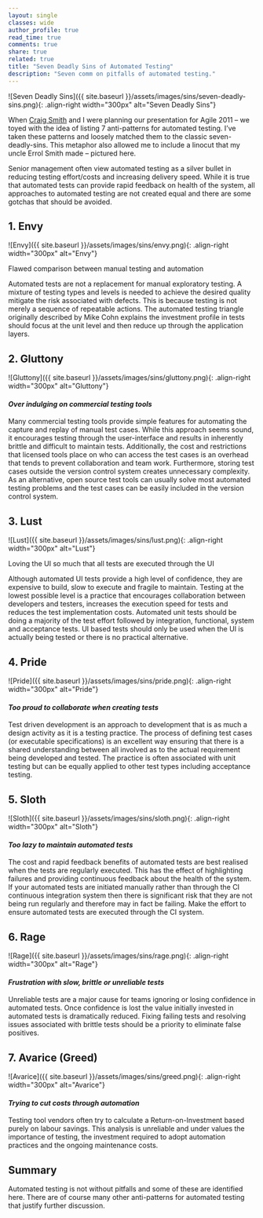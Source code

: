 ```yaml
---
layout: single
classes: wide
author_profile: true
read_time: true
comments: true
share: true
related: true
title: "Seven Deadly Sins of Automated Testing"
description: "Seven comm on pitfalls of automated testing."
---
```


![Seven Deadly Sins]({{ site.baseurl }}/assets/images/sins/seven-deadly-sins.png){: .align-right width="300px" alt="Seven Deadly Sins"}

When [Craig Smith](https://craigsmith.id.au) and I were planning our presentation for Agile 2011 – we toyed with the idea of listing 7 anti-patterns for automated testing. I’ve taken these patterns and loosely matched them to the classic seven-deadly-sins. This metaphor also allowed me to include a linocut that my uncle Errol Smith made – pictured here.

Senior management often view automated testing as a silver bullet in reducing testing effort/costs and increasing delivery speed. While it is true that automated tests can provide rapid feedback on health of the system, all approaches to automated testing are not created equal and there are some gotchas that should be avoided.

## 1. Envy
![Envy]({{ site.baseurl }}/assets/images/sins/envy.png){: .align-right width="300px" alt="Envy"}

Flawed comparison between manual testing and automation

Automated tests are not a replacement for manual exploratory testing. A mixture of testing types and levels is needed to achieve the desired quality mitigate the risk associated with defects. This is because testing is not merely a sequence of repeatable actions. The automated testing triangle originally described by Mike Cohn explains the investment profile in tests should focus at the unit level and then reduce up through the application layers.

## 2. Gluttony
![Gluttony]({{ site.baseurl }}/assets/images/sins/gluttony.png){: .align-right width="300px" alt="Gluttony"}

#### _Over indulging on commercial testing tools_

Many commercial testing tools provide simple features for automating the capture and replay of manual test cases. While this approach seems sound, it encourages testing through the user-interface and results in inherently brittle and difficult to maintain tests. Additionally, the cost and restrictions that licensed tools place on who can access the test cases is an overhead that tends to prevent collaboration and team work. Furthermore, storing test cases outside the version control system creates unnecessary complexity. As an alternative, open source test tools can usually solve most automated testing problems and the test cases can be easily included in the version control system.

## 3. Lust
![Lust]({{ site.baseurl }}/assets/images/sins/lust.png){: .align-right width="300px" alt="Lust"}

Loving the UI so much that all tests are executed through the UI

Although automated UI tests provide a high level of confidence, they are expensive to build, slow to execute and fragile to maintain. Testing at the lowest possible level is a practice that encourages collaboration between developers and testers, increases the execution speed for tests and reduces the test implementation costs. Automated unit tests should be doing a majority of the test effort followed by integration, functional, system and acceptance tests. UI based tests should only be used when the UI is actually being tested or there is no practical alternative.

## 4. Pride
![Pride]({{ site.baseurl }}/assets/images/sins/pride.png){: .align-right width="300px" alt="Pride"}

#### _Too proud to collaborate when creating tests_

Test driven development is an approach to development that is as much a design activity as it is a testing practice. The process of defining test cases (or executable specifications) is an excellent way ensuring that there is a shared understanding between all involved as to the actual requirement being developed and tested. The practice is often associated with unit testing but can be equally applied to other test types including acceptance testing.

## 5. Sloth
![Sloth]({{ site.baseurl }}/assets/images/sins/sloth.png){: .align-right width="300px" alt="Sloth"}

#### _Too lazy to maintain automated tests_

The cost and rapid feedback benefits of automated tests are best realised when the tests are regularly executed. This has the effect of highlighting failures and providing continuous feedback about the health of the system. If your automated tests are initiated manually rather than through the CI continuous integration system then there is significant risk that they are not being run regularly and therefore may in fact be failing. Make the effort to ensure automated tests are executed through the CI system.

## 6. Rage
![Rage]({{ site.baseurl }}/assets/images/sins/rage.png){: .align-right width="300px" alt="Rage"}

#### _Frustration with slow, brittle or unreliable tests_

Unreliable tests are a major cause for teams ignoring or losing confidence in automated tests. Once confidence is lost the value initially invested in automated tests is dramatically reduced. Fixing failing tests and resolving issues associated with brittle tests should be a priority to eliminate false positives.

## 7. Avarice (Greed)
![Avarice]({{ site.baseurl }}/assets/images/sins/greed.png){: .align-right width="300px" alt="Avarice"}

#### _Trying to cut costs through automation_

Testing tool vendors often try to calculate a Return-on-Investment based purely on labour savings. This analysis is unreliable and under values the importance of testing, the investment required to adopt automation practices and the ongoing maintenance costs.

## Summary

Automated testing is not without pitfalls and some of these are identified here. There are of course many other anti-patterns for automated testing that justify further discussion.

